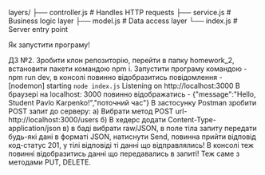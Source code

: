 layers/
├── controller.js # Handles HTTP requests
├── service.js # Business logic layer
├── model.js # Data access layer
└── index.js # Server entry point

Як запустити програму!

ДЗ №2. Зробити клон репозиторію, перейти в папку homework_2, встановити пакети командою npm i.
Запустити програму командою - npm run dev, в консолі повинно відобразитись повідомлення -
[nodemon] starting `node index.js`
Listening on http://localhost:3000
В браузері на localhost: 3000 повинно відображатись - {"message":"Hello, Student Pavlo Karpenko!","поточний час"}
В застосунку Postman зробити POST запит до серверу:
а) Вибрати метод POST url- http://localhost:3000/users
б) В хедерс додати Content-Type- application/json
в) в баді вибрати raw/JSON, в поле тіла запиту передати будь-які дані в форматі JSON, натиснути Send, повинна прийти відповід код-статус 201, у тілі відповіді ті данні що відправлялись!
В консолі теж повинні відобразитись данні що передавались в запиті!
Теж саме з методами PUT, DELETE.
